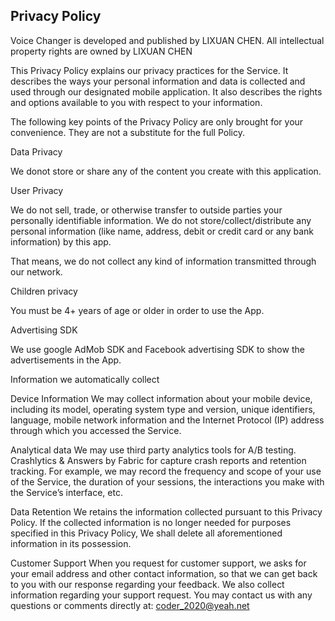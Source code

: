 ## Privacy Policy<br>
Voice Changer is developed and published by LIXUAN CHEN. All intellectual property rights are owned by LIXUAN CHEN
 
This Privacy Policy explains our privacy practices for the Service. It describes the ways your personal information and data is collected and used through our designated mobile application. It also describes the rights and options available to you with respect to your information.
 
The following key points of the Privacy Policy are only brought for your convenience. They are not a substitute for the full Policy.
 
Data Privacy
 
We donot store or share any of the content you create with this application.
 
User Privacy
 
We do not sell, trade, or otherwise transfer to outside parties your personally identifiable information. We do not store/collect/distribute any personal information (like name, address, debit or credit card or any bank information) by this app.
 
That means, we do not collect any kind of information transmitted through our network.
 
Children privacy
 
You must be 4+ years of age or older in order to use the App.
 
Advertising SDK
 
We use google AdMob SDK and Facebook advertising SDK to show the advertisements in the App.
 
Information we automatically collect
 
Device Information
We may collect information about your mobile device, including its model, operating system type and version, unique identifiers, language, mobile network information and the Internet Protocol (IP) address through which you accessed the Service.
 
Analytical data
We may use third party analytics tools for A/B testing. Crashlytics & Answers by Fabric for capture crash reports and retention tracking. For example, we may record the frequency and scope of your use of the Service, the duration of your sessions, the interactions you make with the Serviceʼs interface, etc.
 
Data Retention
We retains the information collected pursuant to this Privacy Policy. If the collected information is no longer needed for purposes specified in this Privacy Policy, We shall delete all aforementioned information in its possession.
 
Customer Support
When you request for customer support, we asks for your email address and other contact information, so that we can get back to you with our response regarding your feedback. We also collect information regarding your support request. You may contact us with any questions or comments directly at: coder_2020@yeah.net
